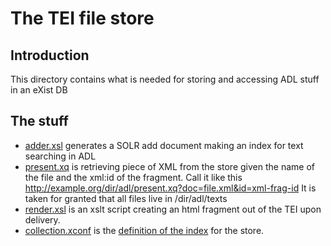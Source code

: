 
# The TEI file store

## Introduction

This directory contains what is needed for storing and accessing ADL stuff in
an eXist DB 

## The stuff

* [adder.xsl](../transforms/adder.xsl) generates a SOLR add document making an
  index for text searching in ADL 
* [present.xq](./present.xq) is retrieving
  piece of XML from the store given the name of the file and the xml:id of the
  fragment. Call it like this
  http://example.org/dir/adl/present.xq?doc=file.xml&id=xml-frag-id It is
  taken for granted that all files live in /dir/adl/texts 
* [render.xsl](./render.xsl) is an xslt script creating an html fragment out
  of the TEI upon delivery.
* [collection.xconf](./collection.xconf) is the [definition of the index](http://exist-db.org/exist/apps/doc/indexing.xml) for the store.


